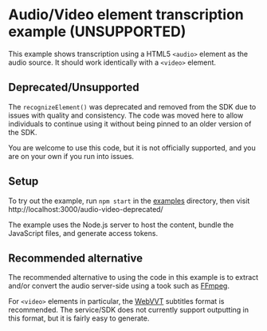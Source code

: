 # Audio/Video element transcription example (UNSUPPORTED)

This example shows transcription using a HTML5 `<audio>` element as the audio source. 
It should work identically with a `<video>` element.

## Deprecated/Unsupported

The `recognizeElement()` was deprecated and removed from the SDK due to issues with quality and consistency. 
The code was moved here to allow individuals to continue using it without being pinned to an older version of the SDK.

You are welcome to use this code, but it is not officially supported, and you are on your own if you run into issues.

## Setup

To try out the example, run `npm start` in the [examples](../../) directory, 
then visit http://localhost:3000/audio-video-deprecated/

The example uses the Node.js server to host the content, bundle the JavaScript files, and generate access tokens.

## Recommended alternative

The recommended alternative to using the code in this example is to extract and/or convert the audio server-side using a took such as [FFmpeg](http://ffmpeg.org/). 

For `<video>` elements in particular, the [WebVVT](https://developer.mozilla.org/en-US/docs/Web/API/WebVTT_API) subtitles format is recommended. The service/SDK does not currently support outputting in this format, but it is fairly easy to generate.
